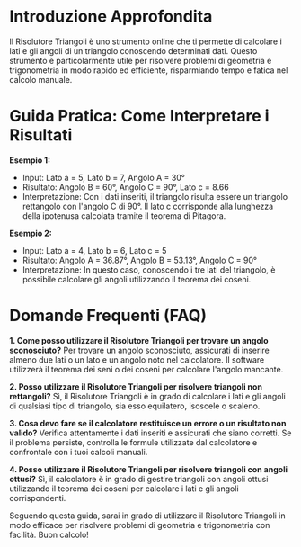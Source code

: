 # Introduzione Approfondita
Il Risolutore Triangoli è uno strumento online che ti permette di calcolare i lati e gli angoli di un triangolo conoscendo determinati dati. Questo strumento è particolarmente utile per risolvere problemi di geometria e trigonometria in modo rapido ed efficiente, risparmiando tempo e fatica nel calcolo manuale.

# Guida Pratica: Come Interpretare i Risultati

**Esempio 1:**
- Input: Lato a = 5, Lato b = 7, Angolo A = 30°
- Risultato: Angolo B = 60°, Angolo C = 90°, Lato c = 8.66
- Interpretazione: Con i dati inseriti, il triangolo risulta essere un triangolo rettangolo con l'angolo C di 90°. Il lato c corrisponde alla lunghezza della ipotenusa calcolata tramite il teorema di Pitagora.

**Esempio 2:**
- Input: Lato a = 4, Lato b = 6, Lato c = 5
- Risultato: Angolo A = 36.87°, Angolo B = 53.13°, Angolo C = 90°
- Interpretazione: In questo caso, conoscendo i tre lati del triangolo, è possibile calcolare gli angoli utilizzando il teorema dei coseni.

# Domande Frequenti (FAQ)

**1. Come posso utilizzare il Risolutore Triangoli per trovare un angolo sconosciuto?**
Per trovare un angolo sconosciuto, assicurati di inserire almeno due lati o un lato e un angolo noto nel calcolatore. Il software utilizzerà il teorema dei seni o dei coseni per calcolare l'angolo mancante.

**2. Posso utilizzare il Risolutore Triangoli per risolvere triangoli non rettangoli?**
Sì, il Risolutore Triangoli è in grado di calcolare i lati e gli angoli di qualsiasi tipo di triangolo, sia esso equilatero, isoscele o scaleno.

**3. Cosa devo fare se il calcolatore restituisce un errore o un risultato non valido?**
Verifica attentamente i dati inseriti e assicurati che siano corretti. Se il problema persiste, controlla le formule utilizzate dal calcolatore e confrontale con i tuoi calcoli manuali.

**4. Posso utilizzare il Risolutore Triangoli per risolvere triangoli con angoli ottusi?**
Sì, il calcolatore è in grado di gestire triangoli con angoli ottusi utilizzando il teorema dei coseni per calcolare i lati e gli angoli corrispondenti.

Seguendo questa guida, sarai in grado di utilizzare il Risolutore Triangoli in modo efficace per risolvere problemi di geometria e trigonometria con facilità. Buon calcolo!